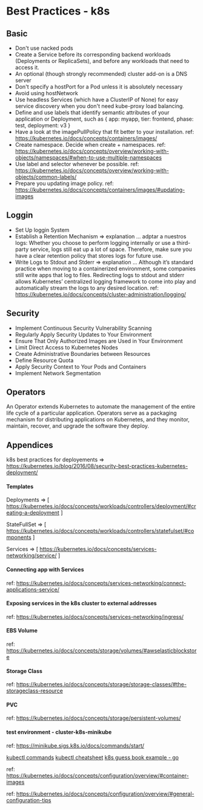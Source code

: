 # Best Practices - k8s 

## Basic 

* Don't use nacked pods 
* Create a Service before its corresponding backend workloads (Deployments or ReplicaSets), and before any workloads that need to access it.
* An optional (though strongly recommended) cluster add-on is a DNS server
* Don't specify a hostPort for a Pod unless it is absolutely necessary
* Avoid using hostNetwork
* Use headless Services (which have a ClusterIP of None) for easy service discovery when you don't need kube-proxy load balancing.
* Define and use labels that identify semantic attributes of your application or Deployment, such as { app: myapp, tier: frontend, phase: test, deployment: v3 }
* Have a look at the imagePullPolicy that fit better to your installation. ref: https://kubernetes.io/docs/concepts/containers/images/
* Create namespace. Decide when create + namespaces. ref: https://kubernetes.io/docs/concepts/overview/working-with-objects/namespaces/#when-to-use-multiple-namespaces
* Use label and selector whenever be possible. ref: https://kubernetes.io/docs/concepts/overview/working-with-objects/common-labels/
* Prepare you updating image policy. ref: https://kubernetes.io/docs/concepts/containers/images/#updating-images 

## Loggin 

* Set Up loggin System 
* Establish a Retention Mechanism => explanation ... adptar a nuestros logs: Whether you choose to perform logging internally or use a third-party service, logs still eat up a lot of space. Therefore, make sure you have a clear retention policy that stores logs for future use.
* Write Logs to Stdout and Stderr => explanation ... Although it’s standard practice when moving to a containerized environment, 
some companies still write apps that log to files. Redirecting logs to stdout and stderr allows Kubernetes’ centralized logging framework to come into play and automatically stream the logs to any desired location. ref: https://kubernetes.io/docs/concepts/cluster-administration/logging/


## Security ## 

* Implement Continuous Security Vulnerability Scanning
* Regularly Apply Security Updates to Your Environment
* Ensure That Only Authorized Images are Used in Your Environment
* Limit Direct Access to Kubernetes Nodes
* Create Administrative Boundaries between Resources
* Define Resource Quota
* Apply Security Context to Your Pods and Containers
* Implement Network Segmentation

## Operators 

An Operator extends Kubernetes to automate the management of the entire life cycle of a particular application. 
Operators serve as a packaging mechanism for distributing applications on Kubernetes, and they monitor, maintain, 
recover, and upgrade the software they deploy.

## Appendices

k8s best practices for deployements => https://kubernetes.io/blog/2016/08/security-best-practices-kubernetes-deployment/

#### Templates

Deployments => [ https://kubernetes.io/docs/concepts/workloads/controllers/deployment/#creating-a-deployment ]

StateFullSet => [ https://kubernetes.io/docs/concepts/workloads/controllers/statefulset/#components ]

Services => [ https://kubernetes.io/docs/concepts/services-networking/service/ ]


####  Connecting app with Services

ref: https://kubernetes.io/docs/concepts/services-networking/connect-applications-service/

####  Exposing services in the k8s cluster to external addresses

ref: https://kubernetes.io/docs/concepts/services-networking/ingress/

####  EBS Volume

ref: https://kubernetes.io/docs/concepts/storage/volumes/#awselasticblockstore

####  Storage Class

ref: https://kubernetes.io/docs/concepts/storage/storage-classes/#the-storageclass-resource

#### PVC

ref: https://kubernetes.io/docs/concepts/storage/persistent-volumes/

#### test environment - cluster-k8s-minikube
ref: https://minikube.sigs.k8s.io/docs/commands/start/

[kubectl commands](https://kubernetes.io/docs/reference/generated/kubectl/kubectl-commands)
[kubectl cheatsheet](https://kubernetes.io/docs/reference/kubectl/cheatsheet/)
[k8s guess book example - go](https://github.com/kubernetes/examples/tree/master/guestbook-go)

ref: https://kubernetes.io/docs/concepts/configuration/overview/#container-images

ref: https://kubernetes.io/docs/concepts/configuration/overview/#general-configuration-tips
